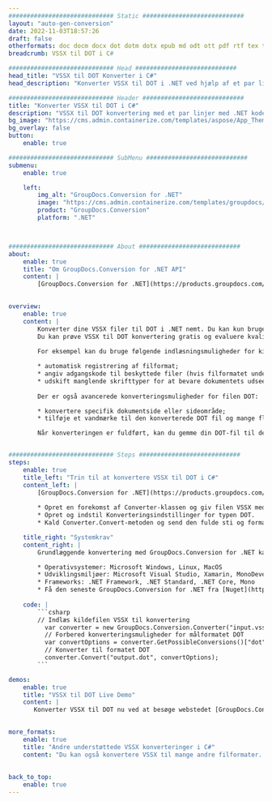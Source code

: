 ```yaml
---
############################# Static ############################
layout: "auto-gen-conversion"
date: 2022-11-03T18:57:26
draft: false
otherformats: doc docm docx dot dotm dotx epub md odt ott pdf rtf tex txt vdx vsdm vsdx vssm vssx vstm vstx vsx vtx xps
breadcrumb: VSSX til DOT i C#

############################# Head ############################
head_title: "VSSX til DOT Konverter i C#"
head_description: "Konverter VSSX til DOT i .NET ved hjælp af et par linjer kode. Brug GroupDocs Document Conversion API til at konvertere over 160 filformater."

############################# Header ############################
title: "Konverter VSSX til DOT i C#"
description: "VSSX til DOT konvertering med et par linjer med .NET kode"
bg_image: "https://cms.admin.containerize.com/templates/aspose/App_Themes/V3/images/bg/header1.png"
bg_overlay: false
button:
    enable: true

############################# SubMenu ############################
submenu:
    enable: true

    left:
        img_alt: "GroupDocs.Conversion for .NET"
        image: "https://cms.admin.containerize.com/templates/groupdocs/images/product-logos/90x90-noborder/groupdocs-conversion-net.png"
        product: "GroupDocs.Conversion"
        platform: ".NET"



############################# About ############################
about:
    enable: true
    title: "Om GroupDocs.Conversion for .NET API"
    content: |
        [GroupDocs.Conversion for .NET](https://products.groupdocs.com/conversion/net/) kan bruges til at konvertere Microsoft Word, Excel, PowerPoint, PDF, Visio og andre formater. GroupDocs.Conversion er en selvstændig API, der er velegnet til back-end og interne systemer, hvor høj ydeevne er påkrævet. Det afhænger ikke af nogen software som Microsoft eller Open Office.
    

overview:
    enable: true
    content: |
        Konverter dine VSSX filer til DOT i .NET nemt. Du kan kun bruge et par C# kodelinjer i enhver platform efter eget valg, såsom - Windows, Linux, macOS.
        Du kan prøve VSSX til DOT konvertering gratis og evaluere kvaliteten af ​​konverteringsresultaterne. Sammen med simple filkonverteringsscenarier kan du prøve mere avancerede muligheder for at indlæse kilden VSSX fil og for at gemme output DOT resultat. 
        
        For eksempel kan du bruge følgende indlæsningsmuligheder for kilden VSSX:

        * automatisk registrering af filformat;
        * angiv adgangskode til beskyttede filer (hvis filformatet understøtter det);
        * udskift manglende skrifttyper for at bevare dokumentets udseende.
        
        Der er også avancerede konverteringsmuligheder for filen DOT:

        * konvertere specifik dokumentside eller sideområde;
        * tilføje et vandmærke til den konverterede DOT fil og mange flere.

        Når konverteringen er fuldført, kan du gemme din DOT-fil til den lokale filsti eller ethvert tredjepartslager som FTP, Amazon S3, Google Drive, Dropbox osv. Bemærk venligst - for at konvertere VSSX til {{ TO}} er der ikke behov for yderligere software installeret - som MS Office, Open Office, Adobe Acrobat Reader osv.


############################# Steps ############################
steps:
    enable: true
    title_left: "Trin til at konvertere VSSX til DOT i C#"
    content_left: |
        [GroupDocs.Conversion for .NET](https://products.groupdocs.com/conversion/net/) gør det nemt for udviklere at konvertere en VSSX fil til DOT med et par linjer kode.
        
        * Opret en forekomst af Converter-klassen og giv filen VSSX med den fulde sti
        * Opret og indstil Konverteringsindstillinger for typen DOT.
        * Kald Converter.Convert-metoden og send den fulde sti og format (DOT) som en parameter

    title_right: "Systemkrav"
    content_right: |
        Grundlæggende konvertering med GroupDocs.Conversion for .NET kan udføres med nogle få enkle trin. Vores API'er understøttes på alle større platforme og operativsystemer. Før du udfører koden nedenfor, skal du sørge for, at du har følgende forudsætninger installeret på dit system.

        * Operativsystemer: Microsoft Windows, Linux, MacOS
        * Udviklingsmiljøer: Microsoft Visual Studio, Xamarin, MonoDevelop
        * Frameworks: .NET Framework, .NET Standard, .NET Core, Mono
        * Få den seneste GroupDocs.Conversion for .NET fra [Nuget](https://www.nuget.org/packages/groupdocs.conversion)
         
    code: |
        ```csharp    
        // Indlæs kildefilen VSSX til konvertering
          var converter = new GroupDocs.Conversion.Converter("input.vssx");
          // Forbered konverteringsmuligheder for målformatet DOT
          var convertOptions = converter.GetPossibleConversions()["dot"].ConvertOptions;
          // Konverter til formatet DOT
          converter.Convert("output.dot", convertOptions);
        ```

demos:
    enable: true
    title: "VSSX til DOT Live Demo"
    content: |
       Konverter VSSX til DOT nu ved at besøge webstedet [GroupDocs.Conversion App](https://products.groupdocs.app/conversion/family). Online demo har følgende fordele
          

more_formats:
    enable: true
    title: "Andre understøttede VSSX konverteringer i C#"
    content: "Du kan også konvertere VSSX til mange andre filformater. Se venligst listen nedenfor."
       
       
back_to_top:
    enable: true
---
```

